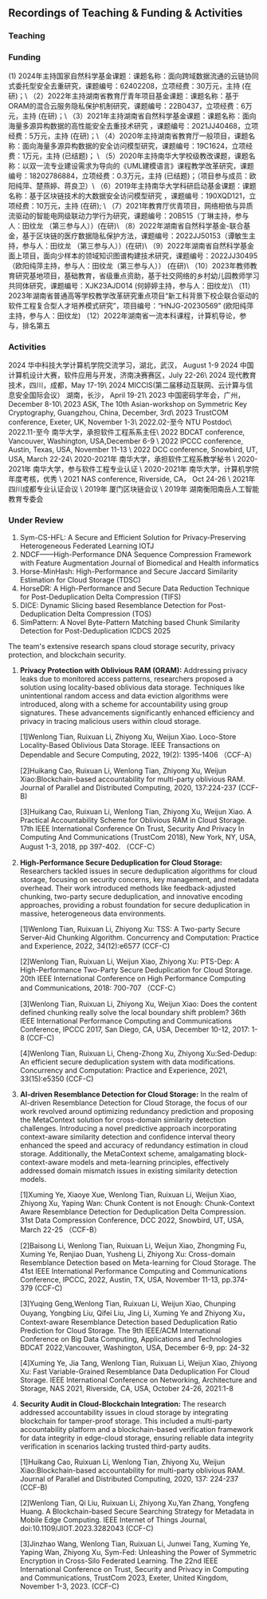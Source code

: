 ## Recordings of Teaching & Funding & Activities 

### Teaching



### Funding
 (1) 2024年主持国家自然科学基金课题：课题名称：面向跨域数据流通的云链协同式委托型安全去重研究，课题编号：62402208，立项经费：30万元，主持 (在研)；\\
（2）2022年主持湖南省教育厅青年项目基金课题：课题名称：基于ORAM的混合云服务隐私保护机制研究，课题编号：22B0437，立项经费：6万元，主持 (在研)；\\
（3）2021年主持湖南省自然科学基金课题：课题名称：面向海量多源异构数据的高性能安全去重技术研究 ，课题编号：2021JJ40468，立项经费：5万元，主持 (在研)；\\
（4）2020年主持湖南省教育厅一般项目，课题名称：面向海量多源异构数据的安全访问模型研究，课题编号：19C1624，立项经费：1万元，主持 (已结题)； \\
（5）2020年主持南华大学校级教改课题，课题名称：以双一流专业建设需求为导向的《UML建模语言》课程教学改革研究，课题编号：18202786884，立项经费：0.3万元，主持 (已结题)；（项目参与成员：欧阳纯萍、楚燕婷、蒋良卫）\\
（6）2019年主持南华大学科研启动基金课题：课题名称：基于区块链技术的大数据安全访问模型研究 ，课题编号：190XQD121，立项经费：10万元，主持 (在研); \\
（7）2021年教育厅优青项目，网络相依与异质流驱动的智能电网级联动力学行为研究，课题编号：20B515（丁琳主持，参与人：田纹龙 （第三参与人））(在研)\\
（8）2022年湖南省自然科学基金-联合基金，基于区块链的医疗数据隐私保护方法，课题编号：2022JJ50153（谭敏生主持，参与人：田纹龙 （第三参与人））(在研)\\
（9）2022年湖南省自然科学基金面上项目，面向少样本的领域知识图谱构建技术研究，课题编号：2022JJ30495（欧阳纯萍主持，参与人：田纹龙（第三参与人）） (在研)\\
（10）2023年教师教育研究基地项目，基础教育，省级重点资助，基于社交网络的乡村幼儿园教师学习共同体研究，课题编号：XJK23AJD014 (何婷婷主持，参与人：田纹龙)\\
（11）2023年湖南省普通高等学校教学改革研究重点项目“新工科背景下校企联合驱动的软件工程复合型⼈才培养模式研究”，项目编号：“HNJG-20230569” (欧阳纯萍主持，参与人：田纹龙)
（12）2022年湖南省一流本科课程，计算机导论，参与，排名第五

  




### Activities
2024         华中科技大学计算机学院交流学习，湖北，武汉， August 1-9
2024         中国计算机设计大赛，软件应用与开发，济南决赛赛区，July 22-26\\
2024         现代教育技术，四川，成都，May 17-19\\
2024         MICCIS(第二届移动互联网、云计算与信息安全国际会议） 湖南，长沙， April 19-21\\
2023         中国密码学年会，广州，December 8-10\\
2023         ASK, The 10th Asian-workshop on Symmetric Key Cryptography, Guangzhou, China, December, 3rd\\
2023         TrustCOM conference, Exeter, UK, November 1-3\\
2022.02-至今     NTU Postdoc\\
2022.11-至今     南华大学，承担软件工程系系主任\\
2022         BDCAT conference, Vancouver, Washington, USA,December 6-9 \\
2022         IPCCC conference, Austin, Texas, USA, November 11-13 \\
2022         DCC conference, Snowbird, UT, USA,   March 22-24\\
2020-2021年  南华大学，承担软件工程系教学秘书 \\
2020-2021年  南华大学，参与软件工程专业认证 \\
2020-2021年  南华大学，计算机学院年度考核，优秀 \\
2021         NAS  conference, Riverside, CA， Oct 24-26 \\
2021年   四川成都专业认证会议  \\
2019年   厦门区块链会议 \\
2019年   湖南衡阳南岳人工智能教育专委会


### Under Review
1.  Sym-CS-HFL: A Secure and Efficient Solution for Privacy-Preserving Heterogeneous Federated Learning  IOTJ
2.  NDCF——High-Performance DNA Sequence Compression Framework with Feature Augmentation     Journal of Biomedical and Health informatics
3.  Horse-MinHash: High-Performance and Secure Jaccard Similarity Estimation for Cloud Storage (TDSC)
4.  HorseDR: A High-Performance and Secure Data Reduction Technique for Post-Deduplication Delta Compression  (TIFS)
5.  DICE: Dynamic Slicing based Resemblance Detection for Post-Deduplication Delta Compression (TOS)
6.  SimPattern: A Novel Byte-Pattern Matching based Chunk Similarity Detection  for Post-Deduplication  ICDCS 2025


The team's extensive research spans cloud storage security, privacy protection, and blockchain security. 

1. **Privacy Protection with Oblivious RAM (ORAM):** Addressing privacy leaks due to monitored access patterns, researchers proposed a solution using locality-based oblivious data storage. Techniques like unintentional random access and data eviction algorithms were introduced, along with a scheme for accountability using group signatures. These advancements significantly enhanced efficiency and privacy in tracing malicious users within cloud storage.

   [1]Wenlong Tian, Ruixuan Li, Zhiyong Xu, Weijun Xiao. Loco-Store Locality-Based Oblivious Data Storage. IEEE Transactions on Dependable and Secure Computing, 2022, 19(2): 1395-1406 （CCF-A） 

   [2]Huikang Cao, Ruixuan Li, Wenlong Tian, Zhiyong Xu, Weijun Xiao:Blockchain-based accountability for multi-party oblivious RAM. Journal of Parallel and Distributed Computing, 2020, 137:224-237 (CCF-B) 

   [3]Huikang Cao, Ruixuan Li, Wenlong Tian, Zhiyong Xu, Weijun Xiao. A Practical Accountability Scheme for Oblivious RAM in Cloud Storage. 17th IEEE International Conference On Trust, Security And Privacy In Computing And Communications (TrustCom 2018), New York, NY, USA, August 1-3, 2018, pp 397-402. （CCF-C）

2. **High-Performance Secure Deduplication for Cloud Storage:** Researchers tackled issues in secure deduplication algorithms for cloud storage, focusing on security concerns, key management, and metadata overhead. Their work introduced methods like feedback-adjusted chunking, two-party secure deduplication, and innovative encoding approaches, providing a robust foundation for secure deduplication in massive, heterogeneous data environments.

   [1]Wenlong Tian, Ruixuan Li, Zhiyong Xu: TSS: A Two-party Secure Server-Aid Chunking Algorithm. Concurrency and Computation: Practice and Experience, 2022, 34(12):e6577  (CCF-C) 

   [2]Wenlong Tian, Ruixuan Li, Weijun Xiao, Zhiyong Xu: PTS-Dep: A High-Performance Two-Party Secure Deduplication for Cloud Storage. 20th IEEE International Conference on High Performance Computing and Communications, 2018: 700-707 （CCF-C） 

   [3]Wenlong Tian, Ruixuan Li, Zhiyong Xu, Weijun Xiao: Does the content defined chunking really solve the local boundary shift problem? 36th IEEE International Performance Computing and Communications Conference, IPCCC 2017, San Diego, CA, USA, December 10-12, 2017: 1-8 (CCF-C) 

   [4]Wenlong Tian, Ruixuan Li, Cheng-Zhong Xu, Zhiyong Xu:Sed-Dedup: An efficient secure deduplication system with data modifications. Concurrency and Computation: Practice and Experience, 2021, 33(15):e5350  (CCF-C)

3. **AI-driven Resemblance Detection for Cloud Storage:** In the realm of AI-driven Resemblance Detection for Cloud Storage, the focus of our work revolved around optimizing redundancy prediction and proposing the MetaContext solution for cross-domain similarity detection challenges. Introducing a novel predictive approach incorporating context-aware similarity detection and confidence interval theory enhanced the speed and accuracy of redundancy estimation in cloud storage. Additionally, the MetaContext scheme, amalgamating block-context-aware models and meta-learning principles, effectively addressed domain mismatch issues in existing similarity detection models.

   [1]Xuming Ye, Xiaoye Xue, Wenlong Tian, Ruixuan Li, Weijun Xiao, Zhiyong Xu, Yaping Wan: Chunk Content is not Enough: Chunk-Context Aware Resemblance Detection for Deduplication Delta Compression. 31st Data Compression Conference, DCC 2022, Snowbird, UT, USA, March 22-25 （CCF-B） 

   [2]Baisong Li, Wenlong Tian, Ruixuan Li, Weijun Xiao, Zhongming Fu, Xuming Ye, Renjiao Duan, Yusheng Li, Zhiyong Xu: Cross-domain Resemblance Detection based on Meta-learning for Cloud Storage. The 41st IEEE International Performance Computing and Communications Conference, IPCCC, 2022, Austin, TX, USA, November 11-13, pp.374-379 (CCF-C)

   [3]Yuqing Geng,Wenlong Tian, Ruixuan Li, Weijun Xiao, Chunping Ouyang, Yongbing Liu, Qifei Liu, Jing Li, Xuming Ye and Zhiyong Xu，Context-aware Resemblance Detection based Deduplication Ratio Prediction for Cloud Storage. The 9th IEEE/ACM International Conference on Big Data Computing, Applications and Technologies BDCAT 2022,Vancouver, Washington, USA, December 6-9, pp: 24-32 

   [4]Xuming Ye, Jia Tang, Wenlong Tian, Ruixuan Li, Weijun Xiao, Zhiyong Xu: Fast Variable-Grained Resemblance Data Deduplication For Cloud Storage. IEEE International Conference on Networking, Architecture and Storage, NAS 2021, Riverside, CA, USA, October 24-26, 2021:1-8 

4. **Security Audit in Cloud-Blockchain Integration:** The research addressed accountability issues in cloud storage by integrating blockchain for tamper-proof storage. This included a multi-party accountability platform and a blockchain-based verification framework for data integrity in edge-cloud storage, ensuring reliable data integrity verification in scenarios lacking trusted third-party audits.

   [1]Huikang Cao, Ruixuan Li, Wenlong Tian, Zhiyong Xu, Weijun Xiao:Blockchain-based accountability for multi-party oblivious RAM. Journal of Parallel and Distributed Computing, 2020, 137: 224-237  (CCF-B)   

   [2]Wenlong Tian, Qi Liu, Ruixuan Li, Zhiyong Xu,Yan Zhang, Yongfeng Huang. A Blockchain-based Secure Searching Strategy for Metadata in Mobile Edge Computing. IEEE Internet of Things Journal, doi:10.1109/JIOT.2023.3282043 (CCF-C)   

   [3]Jinzhao Wang, Wenlong Tian, Ruixuan Li, Junwei Tang, Xuming Ye, Yaping Wan, Zhiyong Xu, Sym-Fed: Unleashing the Power of Symmetric Encryption in Cross-Silo Federated Learning. The 22nd IEEE International Conference on Trust, Security and Privacy in Computing and Communications, TrustCom 2023, Exeter, United Kingdom, November 1-3, 2023. (CCF-C)   


